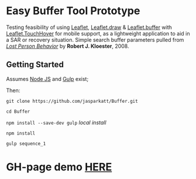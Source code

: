 # Easy Buffer Tool Prototype
Testing feasibility of using [Leaflet](http://leafletjs.com/), [Leaflet.draw](https://github.com/Leaflet/Leaflet.draw) & [Leaflet.buffer](https://github.com/skeate/Leaflet.buffer) with [Leaflet.TouchHover](https://github.com/mourner/Leaflet.TouchHover) for mobile support, as a lightweight application to aid in a SAR or recovery situation. Simple search buffer parameters pulled from *[Lost Person Behavior](https://www.amazon.com/Lost-Person-Behavior-search-rescue/dp/1879471396)* by **Robert J. Kloester**, 2008.

## Getting Started
Assumes [Node JS](https://nodejs.org/en/) and [Gulp](https://gulpjs.com/) exist;

Then:

`git clone https://github.com/jasparkatt/Buffer.git`

`cd Buffer`

`npm install --save-dev gulp` *local install*

`npm install`

`gulp sequence_1`

# GH-page demo [HERE](https://jasparkatt.github.io/Buffer/)
